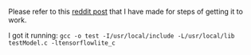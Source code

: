 Please refer to this [reddit
post](https://www.reddit.com/r/linuxquestions/comments/mw0a3f/need_help_with_linking_c_libraries/)
that I have made for steps of getting it to work.

I got it running: `gcc -o test -I/usr/local/include -L/usr/local/lib
testModel.c -ltensorflowlite_c`
